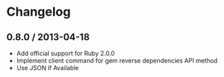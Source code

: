 # Changelog

## 0.8.0 / 2013-04-18

* Add official support for Ruby 2.0.0
* Implement client command for gem reverse dependencies API method
* Use JSON if Available
